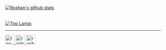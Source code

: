 <!-- 
### Languages and Tools:


<img align="left" alt="Node.js" width="26px" src="https://raw.githubusercontent.com/github/explore/80688e429a7d4ef2fca1e82350fe8e3517d3494d/topics/nodejs/nodejs.png" />
<img align="left" alt="SQL" width="26px" src="https://raw.githubusercontent.com/github/explore/80688e429a7d4ef2fca1e82350fe8e3517d3494d/topics/sql/sql.png" />
<img align="left" alt="MongoDB" width="26px" src="https://raw.githubusercontent.com/github/explore/80688e429a7d4ef2fca1e82350fe8e3517d3494d/topics/mongodb/mongodb.png" />
<img align="left" alt="GraphQL" width="26px" src="https://raw.githubusercontent.com/github/explore/80688e429a7d4ef2fca1e82350fe8e3517d3494d/topics/graphql/graphql.png" />
<img align="left" alt="Git" width="26px" src="https://raw.githubusercontent.com/github/explore/80688e429a7d4ef2fca1e82350fe8e3517d3494d/topics/git/git.png" />
<img align="left" alt="GitHub" width="26px" src="https://raw.githubusercontent.com/github/explore/78df643247d429f6cc873026c0622819ad797942/topics/github/github.png" />
<img align="left" alt="Bash" width="26px" src="https://raw.githubusercontent.com/github/explore/80688e429a7d4ef2fca1e82350fe8e3517d3494d/topics/terminal/terminal.png" />
 -->
[![Roshan's github stats](https://github-readme-stats.vercel.app/api?username=ros-an&show_icons=true&hide_border=true&count_private=true&hide=contribs,issues&include_all_commits=true)](https://github.com/ros-an)
</br>
</br>
</br>
[![Top Langs](https://github-readme-stats.vercel.app/api/top-langs/?username=ros-an&layout=compact)](https://github.com/ros-an)

---
<a href="https://roshankrmahato.netlify.app/">
      <img alt="ros-an" width="30px" src="https://cdn-icons-png.flaticon.com/512/893/893505.png" />
</a>
<a href="https://twitter.com/rosan_kr">
      <img alt="roshan | Twitter" width="30px" src="https://cdn-icons-png.flaticon.com/512/733/733579.png" />
</a>
<a href="https://www.linkedin.com/in/roshan-kr-mahato-798592171/">
      <img alt="roshan | LinkedIn" width="30px" src="https://cdn-icons-png.flaticon.com/512/185/185964.png" />
</a>
